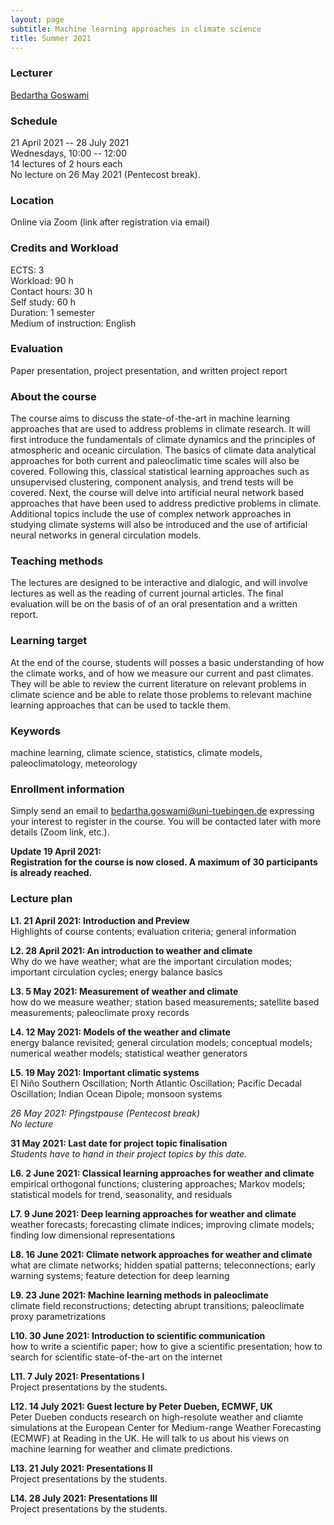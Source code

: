 ```yaml
---
layout: page
subtitle: Machine learning approaches in climate science
title: Summer 2021
---
```


### Lecturer

[Bedartha Goswami](https://machineclimate.de/people/goswami/)

### Schedule

21 April 2021 -- 28 July 2021  
Wednesdays, 10:00 -- 12:00  
14 lectures of 2 hours each  
No lecture on 26 May 2021 (Pentecost break).  

### Location

Online via Zoom (link after registration via email)

### Credits and Workload

ECTS: 3  
Workload: 90 h  
Contact hours: 30 h  
Self study: 60 h  
Duration: 1 semester  
Medium of instruction: English

### Evaluation

Paper presentation, project presentation, and written project report


### About the course

The course aims to discuss the state-of-the-art in machine learning
approaches that are used to address problems in climate research. It
will first introduce the fundamentals of climate dynamics and the
principles of atmospheric and oceanic circulation. The basics of climate
data analytical approaches for both current and paleoclimatic time
scales will also be covered. Following this, classical statistical
learning approaches such as unsupervised clustering, component analysis,
and trend tests will be covered. Next, the course will delve into
artificial neural network based approaches that have been used to
address predictive problems in climate. Additional topics include the
use of complex network approaches in studying climate systems will also
be introduced and the use of artificial neural networks in general
circulation models.

### Teaching methods

The lectures are designed to be interactive and dialogic, and will
involve lectures as well as the reading of current journal articles. The
final evaluation will be on the basis of of an oral presentation and a
written report.

### Learning target

At the end of the course, students will posses a basic understanding of
how the climate works, and of how we measure our current and past
climates. They will be able to review the current literature on relevant
problems in climate science and be able to relate those problems to
relevant machine learning approaches that can be used to tackle them.


### Keywords

machine learning, climate science, statistics, climate models,
paleoclimatology, meteorology

### Enrollment information

Simply send an email to
[bedartha.goswami@uni-tuebingen.de](bedartha.goswami@uni-tuebingen.de)
expressing your interest to register in the course. You will be
contacted later with more details (Zoom link, etc.).

**Update 19 April 2021:**  
**Registration for the course is now closed. A maximum of 30
participants is already reached.**

### Lecture plan

**L1. 21 April 2021: Introduction and Preview**  
Highlights of course contents; evaluation criteria; general information

**L2. 28 April 2021: An introduction to weather and climate**  
Why do we have weather; what are the important circulation modes;
important circulation cycles; energy balance basics

**L3. 5 May 2021: Measurement of weather and climate**  
how do we measure weather; station based measurements; satellite based
measurements; paleoclimate proxy records

**L4. 12 May 2021: Models of the weather and climate**  
energy balance revisited; general circulation models; conceptual models;
numerical weather models; statistical weather generators

**L5. 19 May 2021: Important climatic systems**  
El Niño Southern Oscillation; North Atlantic Oscillation; Pacific
Decadal Oscillation; Indian Ocean Dipole; monsoon systems

_26 May 2021: Pfingstpause (Pentecost break)_  
_No lecture_

**31 May 2021: Last date for project topic finalisation**  
_Students have to hand in their project topics by this date._

**L6. 2 June 2021: Classical learning approaches for weather and climate**  
empirical orthogonal functions; clustering approaches; Markov models;
statistical models for trend, seasonality, and residuals

**L7. 9 June 2021: Deep learning approaches for weather and climate**  
weather forecasts; forecasting climate indices; improving climate
models; finding low dimensional representations

**L8. 16 June 2021: Climate network approaches for weather and climate**  
what are climate networks; hidden spatial patterns; teleconnections;
early warning systems; feature detection for deep learning

**L9. 23 June 2021: Machine learning methods in paleoclimate**  
climate field reconstructions; detecting abrupt transitions;
paleoclimate proxy parametrizations

**L10. 30 June 2021: Introduction to scientific communication**  
how to write a scientific paper; how to give a scientific presentation;
how to search for scientific state-of-the-art on the internet

**L11. 7 July 2021: Presentations I**  
Project presentations by the students.

**L12. 14 July 2021: Guest lecture by Peter Dueben, ECMWF, UK**  
Peter Dueben conducts research on high-resolute weather and cliamte
simulations at the European Center for Medium-range Weather Forecasting
(ECMWF) at Reading in the UK. He will talk to us about his views on
machine learning for weather and climate predictions.

**L13. 21 July 2021: Presentations II**  
Project presentations by the students.

**L14. 28 July 2021: Presentations III**  
Project presentations by the students.



